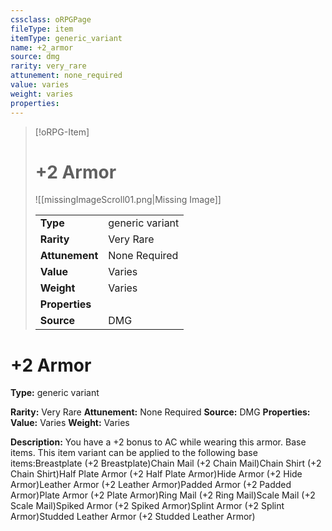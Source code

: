 ```yaml
---
cssclass: oRPGPage
fileType: item
itemType: generic_variant
name: +2_armor
source: dmg
rarity: very_rare
attunement: none_required
value: varies
weight: varies
properties:
---
```

> [!oRPG-Item]
> # +2 Armor
> ![[missingImageScroll01.png|Missing Image]]
>
> |  |   |
> |:--|---|
> |**Type** | generic variant |
> |**Rarity** | Very Rare |
> | **Attunement** | None Required |
> | **Value** | Varies |
>  | **Weight**| Varies |
>  |**Properties** |  |
> | **Source** | DMG |

#  +2 Armor
**Type:** generic variant

**Rarity:** Very Rare
**Attunement:** None Required
**Source:** DMG
**Properties:**
**Value:** Varies
**Weight:** Varies

**Description:** You have a +2 bonus to AC while wearing this armor. Base items. This item variant can be applied to the following base items:Breastplate (+2 Breastplate)Chain Mail (+2 Chain Mail)Chain Shirt (+2 Chain Shirt)Half Plate Armor (+2 Half Plate Armor)Hide Armor (+2 Hide Armor)Leather Armor (+2 Leather Armor)Padded Armor (+2 Padded Armor)Plate Armor (+2 Plate Armor)Ring Mail (+2 Ring Mail)Scale Mail (+2 Scale Mail)Spiked Armor (+2 Spiked Armor)Splint Armor (+2 Splint Armor)Studded Leather Armor (+2 Studded Leather Armor)


